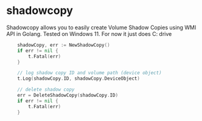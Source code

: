 # shadowcopy
Shadowcopy allows you to easily create Volume Shadow Copies using WMI API in Golang. Tested on Windows 11. For now it just does C: drive

```go
	shadowCopy, err := NewShadowCopy()
	if err != nil {
		t.Fatal(err)
	}

	// log shadow copy ID and volume path (device object)
	t.Log(shadowCopy.ID, shadowCopy.DeviceObject)

	// delete shadow copy
	err = DeleteShadowCopy(shadowCopy.ID)
	if err != nil {
		t.Fatal(err)
	}
  ```
